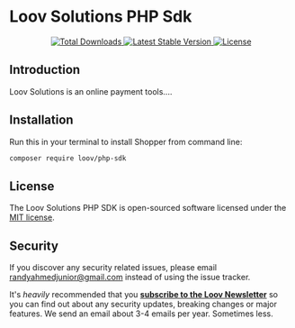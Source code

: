 # Loov Solutions PHP Sdk

<p align="center">
  <a href="https://packagist.org/packages/loov/php-sdk">
    <img src="https://img.shields.io/packagist/dt/loov/php-sdk" alt="Total Downloads">
  </a>
  <a href="https://packagist.org/packages/loov/php-sdk">
    <img src="https://img.shields.io/packagist/v/loov/php-sdk" alt="Latest Stable Version">
  </a>
  <a href="https://packagist.org/packages/loov/php-sdk">
    <img src="https://img.shields.io/packagist/l/loov/php-sdk" alt="License">
  </a>
</p>

## Introduction

Loov Solutions is an online payment tools....

## Installation

Run this in your terminal to install Shopper from command line:

``` bash
composer require loov/php-sdk
```

## License

The Loov Solutions PHP SDK is open-sourced software licensed under the [MIT license](https://opensource.org/licenses/MIT).

## Security

If you discover any security related issues, please email randyahmedjunior@gmail.com instead of using the issue tracker.

It's _heavily_ recommended that you **[subscribe to the Loov Newsletter](http://loov-solutions.com)** so you can find out about any security updates, breaking changes or major features.
We send an email about 3-4 emails per year. Sometimes less.